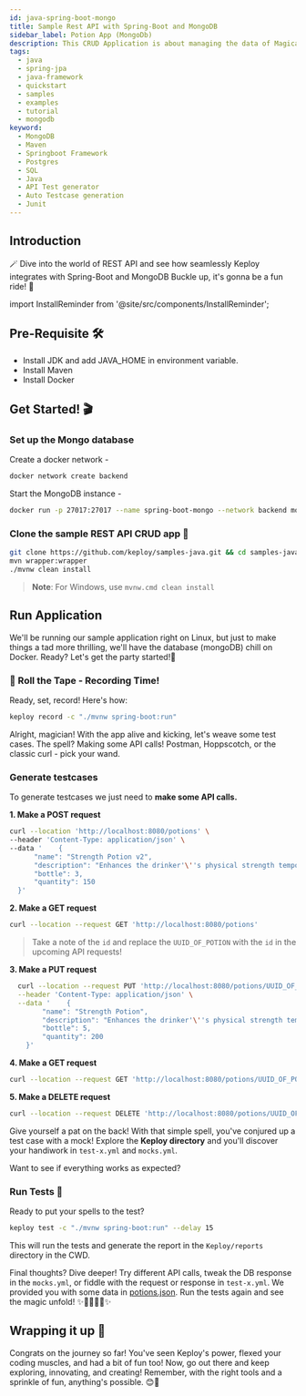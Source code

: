```yaml
---
id: java-spring-boot-mongo
title: Sample Rest API with Spring-Boot and MongoDB
sidebar_label: Potion App (MongoDb)
description: This CRUD Application is about managing the data of Magical Potions in the Keploy inventory.
tags:
  - java
  - spring-jpa
  - java-framework
  - quickstart
  - samples
  - examples
  - tutorial
  - mongodb
keyword:
  - MongoDB
  - Maven
  - Springboot Framework
  - Postgres
  - SQL
  - Java
  - API Test generator
  - Auto Testcase generation
  - Junit
---
```


## Introduction

🪄 Dive into the world of REST API and see how seamlessly Keploy integrates with Spring-Boot and MongoDB Buckle up, it's gonna be a fun ride! 🎢

import InstallReminder from '@site/src/components/InstallReminder';

<InstallReminder />

## Pre-Requisite 🛠️

- Install JDK and add JAVA_HOME in environment variable.
- Install Maven
- Install Docker

## Get Started! 🎬

### Set up the Mongo database

Create a docker network -

```bash
docker network create backend
```

Start the MongoDB instance -

```bash
docker run -p 27017:27017 --name spring-boot-mongo --network backend mongo
```

### Clone the sample REST API CRUD app 🧪

```bash
git clone https://github.com/keploy/samples-java.git && cd samples-java/spring-boot-mongo
mvn wrapper:wrapper
./mvnw clean install
```

> **Note**: For Windows, use `mvnw.cmd clean install`

## Run Application

We'll be running our sample application right on Linux, but just to make things a tad more thrilling, we'll have the database (mongoDB) chill on Docker. Ready? Let's get the party started!🎉

### 📼 Roll the Tape - Recording Time!

Ready, set, record! Here's how:

```bash
keploy record -c "./mvnw spring-boot:run"
```

Alright, magician! With the app alive and kicking, let's weave some test cases. The spell? Making some API calls! Postman, Hoppscotch, or the classic curl - pick your wand.

### Generate testcases

To generate testcases we just need to **make some API calls.**

**1. Make a POST request**

```bash
curl --location 'http://localhost:8080/potions' \
--header 'Content-Type: application/json' \
--data '    {
      "name": "Strength Potion v2",
      "description": "Enhances the drinker'\''s physical strength temporarily.",
      "bottle": 3,
      "quantity": 150
  }'
```

**2. Make a GET request**

```bash
curl --location --request GET 'http://localhost:8080/potions'
```

> Take a note of the `id` and replace the `UUID_OF_POTION` with the `id` in the upcoming API requests!

**3. Make a PUT request**

```bash
  curl --location --request PUT 'http://localhost:8080/potions/UUID_OF_POTION' \
  --header 'Content-Type: application/json' \
  --data '    {
        "name": "Strength Potion",
        "description": "Enhances the drinker'\''s physical strength temporarily.",
        "bottle": 5,
        "quantity": 200
    }'
```

**4. Make a GET request**

```bash
curl --location --request GET 'http://localhost:8080/potions/UUID_OF_POTION'
```

**5. Make a DELETE request**

```bash
curl --location --request DELETE 'http://localhost:8080/potions/UUID_OF_POTION'
```

Give yourself a pat on the back! With that simple spell, you've conjured up a test case with a mock! Explore the **Keploy directory** and you'll discover your handiwork in `test-x.yml` and `mocks.yml`.

Want to see if everything works as expected?

### Run Tests 🏁

Ready to put your spells to the test?

```bash
keploy test -c "./mvnw spring-boot:run" --delay 15
```

This will run the tests and generate the report in the `Keploy/reports` directory in the CWD.

Final thoughts? Dive deeper! Try different API calls, tweak the DB response in the `mocks.yml`, or fiddle with the request or response in `test-x.yml`. We provided you with some data in [potions.json](https://github.com/keploy/samples-java/blob/main/spring-boot-mongo/potions.json). Run the tests again and see the magic unfold! ✨👩‍💻👨‍💻✨

## Wrapping it up 🎉

Congrats on the journey so far! You've seen Keploy's power, flexed your coding muscles, and had a bit of fun too! Now, go out there and keep exploring, innovating, and creating! Remember, with the right tools and a sprinkle of fun, anything's possible. 😊🚀
